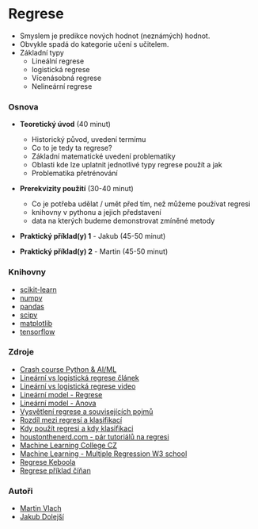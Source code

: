 # Regrese
* Smyslem je predikce nových hodnot (neznámých) hodnot.
* Obvykle spadá do kategorie učení s učitelem.
* Základní typy
  - Lineální regrese
  - logistická regrese
  - Vícenásobná regrese
  - Nelineární regrese

### Osnova
* **Teoretický úvod** (40 minut)
  * Historický původ, uvedení termímu
  * Co to je tedy ta regrese?
  * Základní matematické uvedení problematiky
  * Oblasti kde lze uplatnit jednotlivé typy regrese použít a jak
  * Problematika přetrénování

* **Prerekvizity použití** (30-40 minut)
  * Co je potřeba udělat / umět před tím, než můžeme používat regresi
  * knihovny v pythonu a jejich představení
  * data na kterých budeme demonstrovat zmíněné metody

* **Praktický příklad(y) 1** - Jakub (45-50 minut)
* **Praktický příklad(y) 2** - Martin (45-50 minut)

### Knihovny
* [scikit-learn](https://scikit-learn.org/stable/)
* [numpy](https://numpy.org/)
* [pandas](https://pandas.pydata.org/)
* [scipy](https://www.scipy.org/)
* [matplotlib](https://matplotlib.org/)
* [tensorflow](https://www.tensorflow.org/)

### Zdroje
* [Crash course Python & AI/ML](https://www.youtube.com/watch?v=WFr2WgN9_xE&ab_channel=TechWithTim)
* [Lineární vs logistická regrese článek](https://medium.com/@nicho.santo3/machine-learning-basics-linear-regression-vs-logistic-regression-c770b2b79c72)
* [Lineární vs logistická regrese video](https://www.youtube.com/watch?v=OCwZyYH14uw&ab_channel=edureka%21)
* [Lineární model - Regrese](https://www.youtube.com/watch?v=WWqE7YHR4Jc&t=21s&ab_channel=CrashCourse)
* [Lineární model - Anova](https://www.youtube.com/watch?v=oOuu8IBd-yo&ab_channel=CrashCourse)
* [Vysvětlení regrese a souvisejících pojmů](https://www.youtube.com/watch?v=aq8VU5KLmkY&ab_channel=zedstatistics)
* [Rozdíl mezi regresí a klasifikací](https://www.youtube.com/watch?v=i04Pfrb71vk&ab_channel=Udacity)
* [Kdy použít regresi a kdy klasifikaci](https://www.youtube.com/watch?v=7vkkASg2xDk&ab_channel=OscarAlsing)
* [houstonthenerd.com - pár tutoriálů na regresi](http://houstonthenerd.com/category/tutorials/)
* [Machine Learning College CZ](https://www.youtube.com/c/MachineLearningCollege/videos)
* [Machine Learning - Multiple Regression W3 school](https://www.w3schools.com/python/python_ml_multiple_regression.asp)
* [Regrese Keboola](https://www.keboola.com/blog/linear-regression-machine-learning)
* [Regrese příklad číňan](https://github.com/MorvanZhou/Tensorflow-Tutorial/blob/master/tutorial-contents/301_simple_regression.py)

### Autoři
* [Martin Vlach](mailto:xvlach@mendelu.cz)
* [Jakub Dolejší](mailto:xdolejsi@mendelu.cz)
